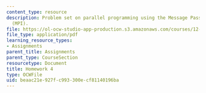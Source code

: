 ```yaml
---
content_type: resource
description: Problem set on parallel programming using the Message Passing Interface
  (MPI).
file: https://ol-ocw-studio-app-production.s3.amazonaws.com/courses/12-950-parallel-programming-for-multicore-machines-using-openmp-and-mpi-january-iap-2010/beaac21e927fc993300ecf81140196ba_MIT12_950IAP10_hw4.pdf
file_type: application/pdf
learning_resource_types:
- Assignments
parent_title: Assignments
parent_type: CourseSection
resourcetype: Document
title: Homework 4
type: OCWFile
uid: beaac21e-927f-c993-300e-cf81140196ba
---
```

